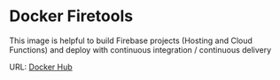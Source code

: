 # Docker Firetools

This image is helpful to build Firebase projects (Hosting and Cloud Functions) and deploy with continuous integration / continuous delivery

URL: [Docker Hub](https://hub.docker.com/r/danielnaranjo/docker-firetools)
